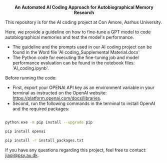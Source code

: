<p align="center"><strong>An Automated AI Coding Approach for Autobiographical Memory Research</strong></p>

This repository is for the AI coding project at Con Amore, Aarhus University.

Here, we provide a guideline on how to fine-tune a GPT model to code autobiographical memories and test the model's performance.   
- The guideline and the prompts used in our AI coding project can be found in the Word file 'AI coding_Supplemental Material.docx'  
- The Python code for executing the fine-tuning job and model performance evaluation can be found in the notebook files: 'AI_coding.ipynb'.


Before running the code:  
- First, export your OPENAI API key as an environment variable in your terminal as instructed on the OpenAI website: https://platform.openai.com/docs/libraries.  
- Second, run the following commands in the terminal to install OpenAI and the required packages:

```bash

python.exe -m pip install --upgrade pip 

pip install openai    

pip install -r install_packages.txt
```


If you have any questions regarding this project, feel free to contact: jiaqi@psy.au.dk.
